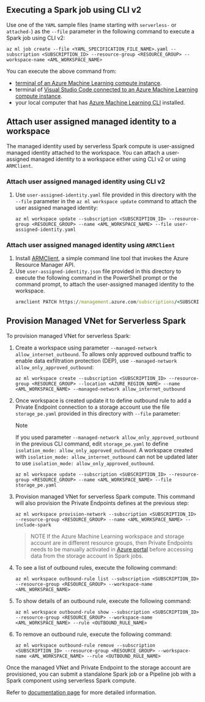 ## Executing a Spark job using CLI v2
Use one of the `YAML` sample files (name starting with `serverless-` or `attached-`) as the `--file` parameter in the following command to execute a Spark job using CLI v2:
```azurecli
az ml job create --file <YAML_SPECIFICATION_FILE_NAME>.yaml --subscription <SUBSCRIPTION_ID> --resource-group <RESOURCE_GROUP> --workspace-name <AML_WORKSPACE_NAME>
```
You can execute the above command from:
- [terminal of an Azure Machine Learning compute instance](https://learn.microsoft.com/azure/machine-learning/how-to-access-terminal#access-a-terminal). 
- terminal of [Visual Studio Code connected to an Azure Machine Learning compute instance](https://learn.microsoft.com/azure/machine-learning/how-to-set-up-vs-code-remote?tabs=studio).
- your local computer that has [Azure Machine Learning CLI](https://learn.microsoft.com/azure/machine-learning/how-to-configure-cli?tabs=public) installed.

## Attach user assigned managed identity to a workspace
The managed identity used by serverless Spark compute is user-assigned managed identity attached to the workspace. You can attach a user-assigned managed identity to a workspace either using CLI v2 or using `ARMClient`.

### Attach user assigned managed identity using CLI v2

1. Use `user-assigned-identity.yaml` file provided in this directory with the `--file` parameter in the `az ml workspace update` command to attach the user assigned managed identity:
    ```azurecli
    az ml workspace update --subscription <SUBSCRIPTION_ID> --resource-group <RESOURCE_GROUP> --name <AML_WORKSPACE_NAME> --file user-assigned-identity.yaml
    ```

### Attach user assigned managed identity using `ARMClient`

1. Install [ARMClient](https://github.com/projectkudu/ARMClient), a simple command line tool that invokes the Azure Resource Manager API.
1. Use `user-assigned-identity.json` file provided in this directory to execute the following command in the PowerShell prompt or the command prompt, to attach the user-assigned managed identity to the workspace.
    ```cmd
    armclient PATCH https://management.azure.com/subscriptions/<SUBSCRIPTION_ID>/resourceGroups/<RESOURCE_GROUP>/providers/Microsoft.MachineLearningServices/workspaces/<AML_WORKSPACE_NAME>?api-version=2022-05-01 '@user-assigned-identity.json'

## Provision Managed VNet for Serverless Spark
To provision managed VNet for serverless Spark:
1. Create a workspace using parameter `--managed-network allow_internet_outbound`. To allows only approved outbound traffic to enable data exfiltration protection (DEP), use `--managed-network allow_only_approved_outbound`:
    ```azurecli
    az ml workspace create --subscription <SUBSCRIPTION_ID> --resource-group <RESOURCE_GROUP> --location <AZURE_REGION_NAME> --name <AML_WORKSPACE_NAME> --managed-network allow_internet_outbound
    ```
2. Once workspace is created update it to define outbound rule to add a Private Endpoint connection to a storage account use the file `storage_pe.yaml` provided in this directory with `--file` parameter:

    > [!NOTE]
    > If you used parameter `--managed-network allow_only_approved_outbound` in the previous CLI command, edit `storage_pe.yaml` to define `isolation_mode: allow_only_approved_outbound`. A workspace created with `isolation_mode: allow_internet_outbound` can not be updated later to use `isolation_mode: allow_only_approved_outbound`.
    ```azurecli
    az ml workspace update --subscription <SUBSCRIPTION_ID> --resource-group <RESOURCE_GROUP> --name <AML_WORKSPACE_NAME> --file storage_pe.yaml
    ```
3. Provision managed VNet for serverless Spark compute. This command will also provision the Private Endpoints defines at the previous step:
    ```azurecli
    az ml workspace provision-network --subscription <SUBSCRIPTION_ID> --resource-group <RESOURCE_GROUP> --name <AML_WORKSPACE_NAME> --include-spark
    ```
    > NOTE
    > If the Azure Machine Learning workspace and storage account are in different resource groups, then Private Endpoints needs to be manually activated in [Azure portal](https://portal.azure.com) before accessing data from the storage account in Spark jobs.

4. To see a list of outbound rules, execute the following command:
    ```azurecli
    az ml workspace outbound-rule list --subscription <SUBSCRIPTION_ID> --resource-group <RESOURCE_GROUP> --workspace-name <AML_WORKSPACE_NAME>
    ```
5. To show details of an outbound rule, execute the following command:
    ```azurecli
    az ml workspace outbound-rule show --subscription <SUBSCRIPTION_ID> --resource-group <RESOURCE_GROUP> --workspace-name <AML_WORKSPACE_NAME> --rule <OUTBOUND_RULE_NAME>
    ```
6. To remove an outbound rule, execute the following command:
    ```azurecli
    az ml workspace outbound-rule remove --subscription <SUBSCRIPTION_ID> --resource-group <RESOURCE_GROUP> --workspace-name <AML_WORKSPACE_NAME> --rule <OUTBOUND_RULE_NAME>
    ```
Once the managed VNet and Private Endpoint to the storage account are provisioned, you can submit a standalone Spark job or a Pipeline job with a Spark component using serverless Spark compute.

Refer to [documentation page](https://learn.microsoft.com/en-us/azure/machine-learning/how-to-managed-network#configure-for-serverless-spark-jobs) for more detailed information.